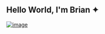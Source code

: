 ## Hello World, I'm Brian ✦

[![image](https://github.com/user-attachments/assets/0dc9c0db-165f-460d-853e-c226e72294d6)](https://btja.vercel.app/)

<!--
**bwt2/bwt2** is a ✨ _special_ ✨ repository because its `README.md` (this file) appears on your GitHub profile.

Here are some ideas to get you started:

- 🔭 I’m currently working on ...
- 🌱 I’m currently learning ...
- 👯 I’m looking to collaborate on ...
- 🤔 I’m looking for help with ...
- 💬 Ask me about ...
- 📫 How to reach me: ...
- 😄 Pronouns: ...
- ⚡ Fun fact: ...
-->
